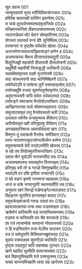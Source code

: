 सूत उवाच	001  
जाम्बूनदमयो भूत्वा मरीचिविकचोज्ज्वलः	001a  
प्रविवेश बलात्पक्षी वारिवेग इवार्णवम्	001c  
स चक्रं क्षुरपर्यन्तमपश्यदमृतान्तिके	002a  
परिभ्रमन्तमनिशं तीक्ष्णधारमयस्मयम्	002c  
ज्वलनार्कप्रभं घोरं छेदनं सोमहारिणाम्	003a  
घोररूपं तदत्यर्थं यन्त्रं देवैः सुनिर्मितम्	003c  
तस्यान्तरं स दृष्ट्वैव पर्यवर्तत खेचरः	004a  
अरान्तरेणाभ्यपतत्सङ्क्षिप्याङ्गं क्षणेन ह	004c  
अधश्चक्रस्य चैवात्र दीप्तानलसमद्युती	005a  
विद्युज्जिह्वौ महाघोरौ दीप्तास्यौ दीप्तलोचनौ	005c  
चक्षुर्विषौ महावीर्यौ नित्यक्रुद्धौ तरस्विनौ	006a  
रक्षार्थमेवामृतस्य ददर्श भुजगोत्तमौ	006c  
सदा संरब्धनयनौ सदा चानिमिषेक्षणौ	007a  
तयोरेकोऽपि यं पश्येत्स तूर्णं भस्मसाद्भवेत्	007c  
तयोश्चक्षूंषि रजसा सुपर्णस्तूर्णमावृणोत्	008a  
अदृष्टरूपस्तौ चापि सर्वतः पर्यकालयत्	008c  
तयोरङ्गे समाक्रम्य वैनतेयोऽन्तरिक्षगः	009a  
आच्छिनत्तरसा मध्ये सोममभ्यद्रवत्ततः	009c  
समुत्पाट्यामृतं तत्तु वैनतेयस्ततो बली	010a  
उत्पपात जवेनैव यन्त्रमुन्मथ्य वीर्यवान्	010c  
अपीत्वैवामृतं पक्षी परिगृह्याशु वीर्यवान्	011a  
अगच्छदपरिश्रान्त आवार्यार्कप्रभां खगः	011c  
विष्णुना तु तदाकाशे वैनतेयः समेयिवान्	012a  
तस्य नारायणस्तुष्टस्तेनालौल्येन कर्मणा	012c  
तमुवाचाव्ययो देवो वरदोऽस्मीति खेचरम्	013a  
स वव्रे तव तिष्ठेयमुपरीत्यन्तरिक्षगः	013c  
उवाच चैनं भूयोऽपि नारायणमिदं वचः	014a  
अजरश्चामरश्च स्याममृतेन विनाप्यहम्	014c  
प्रतिगृह्य वरौ तौ च गरुडो विष्णुमब्रवीत्	015a  
भवतेऽपि वरं दद्मि वृणीतां भगवानपि	015c  
तं वव्रे वाहनं कृष्णो गरुत्मन्तं महाबलम्	016a  
ध्वजं च चक्रे भगवानुपरि स्थास्यसीति तम्	016c  
अनुपत्य खगं त्विन्द्रो वज्रेणाङ्गेऽभ्यताडयत्	017a  
विहङ्गमं सुरामित्रं हरन्तममृतं बलात्	017c  
तमुवाचेन्द्रमाक्रन्दे गरुडः पततां वरः	018a  
प्रहसञ्श्लक्ष्णया वाचा तथा वज्रसमाहतः	018c  
ऋषेर्मानं करिष्यामि वज्रं यस्यास्थिसम्भवम्	019a  
वज्रस्य च करिष्यामि तव चैव शतक्रतो	019c  
एष पत्रं त्यजाम्येकं यस्यान्तं नोपलप्स्यसे	020a  
न हि वज्रनिपातेन रुजा मेऽस्ति कदाचन	020c  
तत्र तं सर्वभूतानि विस्मितान्यब्रुवंस्तदा	021a  
सुरूपं पत्रमालक्ष्य सुपर्णोऽयं भवत्विति	021c  
दृष्ट्वा तदद्भुतं चापि सहस्राक्षः पुरन्दरः	022a  
खगो महदिदं भूतमिति मत्वाभ्यभाषत	022c  
बलं विज्ञातुमिच्छामि यत्ते परमनुत्तमम्	023a  
सख्यं चानन्तमिच्छामि त्वया सह खगोत्तम	023c  
